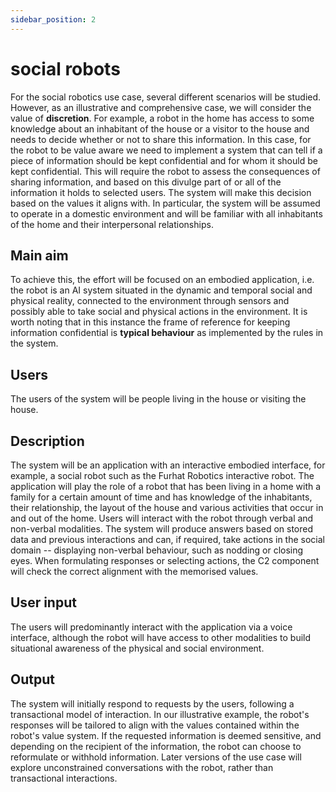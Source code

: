 ```yaml
---
sidebar_position: 2
---
```


# social robots

For the social robotics use case, several different scenarios will be studied. However,
as an illustrative and comprehensive case, we will consider the value of **discretion**.
For example, a robot in the home has access to some knowledge about an inhabitant of the house
or a visitor to the house and needs to decide whether or not to share this information.
In this case, for the robot to be value aware we need to implement a system that can tell
if a piece of information should be kept confidential and for whom it should be kept confidential.
This will require the robot to assess the consequences of sharing information, and based
on this divulge part of or all of the information it holds to selected users.
The system will make this decision based on the values it aligns with.
In particular, the system will be assumed to operate in a domestic environment
and will be familiar with all inhabitants of the home and their interpersonal relationships.


## Main aim

To achieve this, the effort will be focused on an embodied application, i.e. the robot is an AI
system situated in the dynamic and temporal social and physical reality, connected to the environment
through sensors and possibly able to take social and physical actions in the environment.
It is worth noting that in this instance the frame of reference for keeping information confidential
is **typical behaviour** as implemented by the rules in the system.


## Users

The users of the system will be people living in the house or visiting the house.


## Description

The system will be an application with an interactive embodied interface, for example,
a social robot such as the Furhat Robotics interactive robot.
The application will play the role of a robot that has been living in a home with
a family for a certain amount of time and has knowledge of the inhabitants, their relationship,
the layout of the house and various activities that occur in and out of the home.
Users will interact with the robot through verbal and non-verbal modalities.
The system will produce answers based on stored data and previous interactions and can,
if required, take actions in the social domain -- displaying non-verbal behaviour,
such as nodding or closing eyes.
When formulating responses or selecting actions, the C2 component will check the correct
alignment with the memorised values.


## User input

The users will predominantly interact with the application via a voice interface, although
the robot will have access to other modalities to build situational awareness of the physical
and social environment.


## Output

The system will initially respond to requests by the users, following a transactional model
of interaction. In our illustrative example, the robot's responses will be tailored to align
with the values contained within the robot's value system. If the requested information is deemed
sensitive, and depending on the recipient of the information, the robot can choose to reformulate
or withhold information. Later versions of the use case will explore unconstrained conversations
with the robot, rather than transactional interactions.
